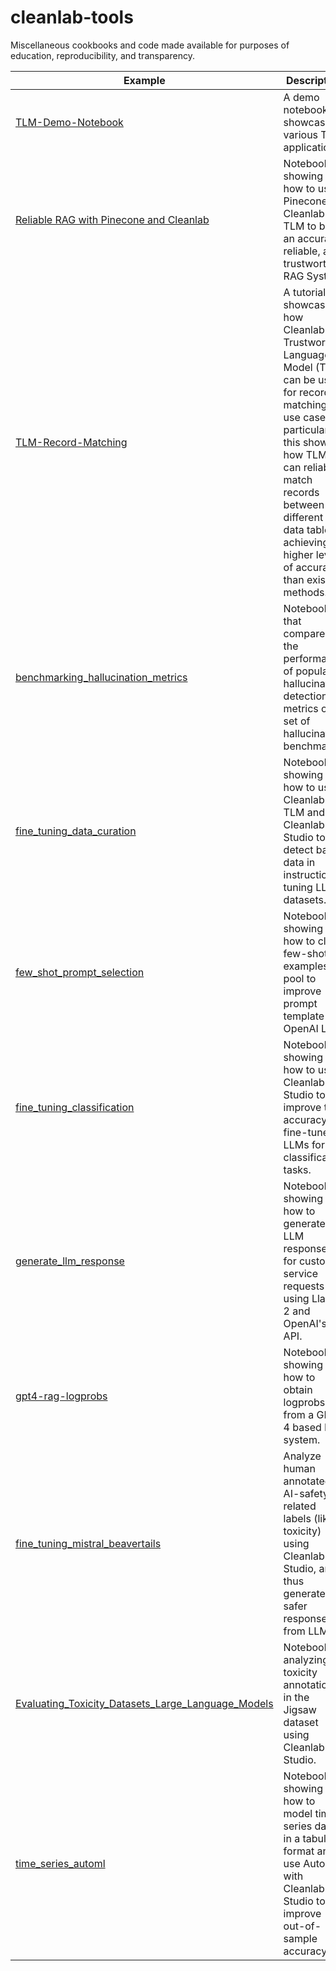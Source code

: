 # cleanlab-tools
Miscellaneous cookbooks and code made available for purposes of education, reproducibility, and transparency.


| Example                                                                                | Description                                                                                                                               |
|----------------------------------------------------------------------------------------|-------------------------------------------------------------------------------------------------------------------------------------------|
| [TLM-Demo-Notebook](TLM-Demo-Notebook/TLM-Demo.ipynb) | A demo notebook showcasing various TLM applications
| [Reliable RAG with Pinecone and Cleanlab](cleanlab_pinecone_rag_workflow/Cleanlab_Pinecone_RAG.ipynb) | Notebook showing how to use Pinecone + Cleanlab's TLM to build an accurate, reliable, and trustworthy RAG System. |
| [TLM-Record-Matching](TLM-Record-Matching/data_enrichment_record_matching_tutorial.ipynb) | A tutorial showcasing how Cleanlab's Trustworthy Language Model (TLM) can be used for record matching use cases. In particular, this shows how TLM can reliably match records between two different data tables, achieving higher levels of accuracy than existing methods.
| [benchmarking_hallucination_metrics](benchmarking_hallucination_metrics/benchmark_hallucination_metrics.ipynb) | Notebook that compares the performance of popular hallucination detection metrics on a set of hallucination benchmarks.
| [fine_tuning_data_curation](fine_tuning_data_curation/fine_tuning_data_curation.ipynb) | Notebook showing how to use Cleanlab TLM and Cleanlab Studio to detect bad data in instruction tuning LLM datasets.                       |
| [few_shot_prompt_selection](few_shot_prompt_selection/few_shot_prompt_selection.ipynb) | Notebook showing how to clean few-shot examples pool to improve prompt template for OpenAI LLM.                                           |
| [fine_tuning_classification](fine_tuning_classification/fine_tuning_LLM_with_noisy_labels.ipynb) | Notebook showing how to use Cleanlab Studio to improve the accuracy of fine-tuned LLMs for classification tasks.
| [generate_llm_response](generate_llm_response/generate_llm_response.ipynb)             | Notebook showing how to generate LLM responses for customer service requests using Llama 2 and OpenAI's API.                              |
| [gpt4-rag-logprobs](gpt4-rag-logprobs/gpt4-rag-logprobs.ipynb) | Notebook showing how to obtain logprobs from a GPT-4 based RAG system.|
| [fine_tuning_mistral_beavertails](fine_tuning_mistral_beavertails/beavertails.ipynb) | Analyze human annotated AI-safety-related labels (like toxicity) using Cleanlab Studio, and thus generate safer responses from LLMs.|
| [Evaluating_Toxicity_Datasets_Large_Language_Models](jigsaw_ai_safety_keras/Evaluating_Toxicity_Datasets_Large_Language_Models.ipynb) | Notebook on analyzing toxicity annotations in the Jigsaw dataset using Cleanlab Studio.|
| [time_series_automl](time_series_automl/cleanlab_time_series_automl.ipynb) | Notebook showing how to model time series data in a tabular format and use AutoML with Cleanlab Studio to improve out-of-sample accuracy. |